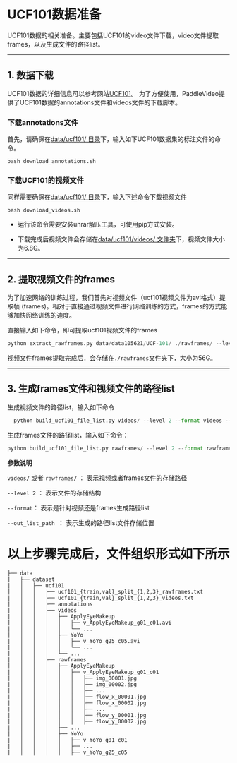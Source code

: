 # UCF101数据准备
UCF101数据的相关准备。主要包括UCF101的video文件下载，video文件提取frames，以及生成文件的路径list。

---
## 1. 数据下载
UCF101数据的详细信息可以参考网站[UCF101](https://www.crcv.ucf.edu/data/UCF101.php)。 为了方便使用，PaddleVideo提供了UCF101数据的annotations文件和videos文件的下载脚本。

### 下载annotations文件
首先，请确保在[data/ucf101/ 目录](../../../data/ucf101)下，输入如下UCF101数据集的标注文件的命令。
```shell
bash download_annotations.sh
```

### 下载UCF101的视频文件
同样需要确保在[data/ucf101/ 目录](../../../data/ucf101)下，输入下述命令下载视频文件

```shell
bash download_videos.sh
```
- 运行该命令需要安装unrar解压工具，可使用pip方式安装。

- 下载完成后视频文件会存储在[data/ucf101/videos/ 文件夹](../../../data/ucf101/videos)下，视频文件大小为6.8G。

---
## 2. 提取视频文件的frames
为了加速网络的训练过程，我们首先对视频文件（ucf101视频文件为avi格式）提取帧 (frames)。相对于直接通过视频文件进行网络训练的方式，frames的方式能够加快网络训练的速度。

直接输入如下命令，即可提取ucf101视频文件的frames

``` python
python extract_rawframes.py data/data105621/UCF-101/ ./rawframes/ --level 2 --ext avi
```

视频文件frames提取完成后，会存储在`./rawframes`文件夹下，大小为56G。

---
## 3. 生成frames文件和视频文件的路径list
生成视频文件的路径list，输入如下命令

```python
  python build_ucf101_file_list.py videos/ --level 2 --format videos --out_list_path ./
```
生成frames文件的路径list，输入如下命令：
```python
python build_ucf101_file_list.py rawframes/ --level 2 --format rawframes --out_list_path ./
```

**参数说明**

`videos/` 或者 `rawframes/` ： 表示视频或者frames文件的存储路径

`--level 2` ： 表示文件的存储结构

`--format`： 表示是针对视频还是frames生成路径list

`--out_list_path `： 表示生成的路径list文件存储位置


# 以上步骤完成后，文件组织形式如下所示

```
├── data
|   ├── dataset
|   │   ├── ucf101
|   │   │   ├── ucf101_{train,val}_split_{1,2,3}_rawframes.txt
|   │   │   ├── ucf101_{train,val}_split_{1,2,3}_videos.txt
|   │   │   ├── annotations
|   │   │   ├── videos
|   │   │   │   ├── ApplyEyeMakeup
|   │   │   │   │   ├── v_ApplyEyeMakeup_g01_c01.avi
|   │   │   │   │   └── ...
|   │   │   │   ├── YoYo
|   │   │   │   │   ├── v_YoYo_g25_c05.avi
|   │   │   │   │   └── ...
|   │   │   │   └── ...
|   │   │   ├── rawframes
|   │   │   │   ├── ApplyEyeMakeup
|   │   │   │   │   ├── v_ApplyEyeMakeup_g01_c01
|   │   │   │   │   │   ├── img_00001.jpg
|   │   │   │   │   │   ├── img_00002.jpg
|   │   │   │   │   │   ├── ...
|   │   │   │   │   │   ├── flow_x_00001.jpg
|   │   │   │   │   │   ├── flow_x_00002.jpg
|   │   │   │   │   │   ├── ...
|   │   │   │   │   │   ├── flow_y_00001.jpg
|   │   │   │   │   │   ├── flow_y_00002.jpg
|   │   │   │   ├── ...
|   │   │   │   ├── YoYo
|   │   │   │   │   ├── v_YoYo_g01_c01
|   │   │   │   │   ├── ...
|   │   │   │   │   ├── v_YoYo_g25_c05

```
